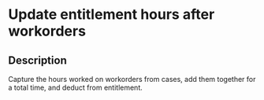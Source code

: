 # Update entitlement hours after workorders

## Description

Capture the hours worked on workorders from cases, add them together for a total time, and deduct from entitlement.
